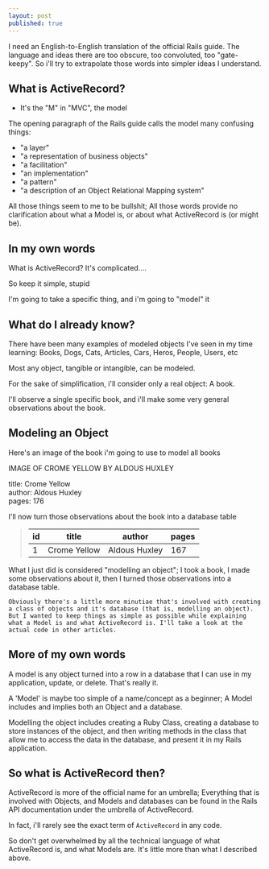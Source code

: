 ```yaml
---
layout: post
published: true
---
```


I need an English-to-English translation of the official Rails guide. The language and ideas there are too obscure, too convoluted, too "gate-keepy". So i'll try to extrapolate those words into simpler ideas I understand. 

## What is ActiveRecord?

- It's the "M" in "MVC", the model

The opening paragraph of the Rails guide calls the model many confusing things: 
* "a layer" 
* "a representation of business objects"
* "a facilitation"
* "an implementation" 
* "a pattern"
* "a description of an Object Relational Mapping system" 

All those things seem to me to be bullshit; All those words provide no clarification about what a Model is, or about what ActiveRecord is (or might be). 

## In my own words

What is ActiveRecord? It's complicated....

So keep it simple, stupid

I'm going to take a specific thing, and i'm going to "model" it

## What do I already know?

There have been many examples of modeled objects I've seen in my time learning: Books, Dogs, Cats, Articles, Cars, Heros, People, Users, etc

Most any object, tangible or intangible, can be modeled. 

For the sake of simplification, i'll consider only a real object: A book. 

I'll observe a single specific book, and i'll make some very general observations about the book. 

## Modeling an Object

Here's an image of the book i'm going to use to model all books

IMAGE OF CROME YELLOW BY ALDOUS HUXLEY

title: Crome Yellow  
author: Aldous Huxley  
pages: 176

I'll now turn those observations about the book into a database table


>	id|title|author|pages
>	---|---|---|---
> 1|Crome Yellow|Aldous Huxley| 167

What I just did is considered "modelling an object"; I took a book, I made some observations about it, then I turned those observations into a database table. 

	Obviously there's a little more minutiae that's involved with creating a class of objects and it's database (that is, modelling an object). But I wanted to keep things as simple as possible while explaining what a Model is and what ActiveRecord is. I'll take a look at the actual code in other articles. 

## More of my own words

A model is any object turned into a row in a database that I can use in my application, update, or delete. That's really it. 

A 'Model' is maybe too simple of a name/concept as a beginner; A Model includes and implies both an Object and a database. 

Modelling the object includes creating a Ruby Class, creating a database to store instances of the object, and then writing methods in the class that allow me to access the data in the database, and present it in my Rails application. 

## So what is ActiveRecord then? 

ActiveRecord is more of the official name for an umbrella; Everything that is involved with Objects, and Models and databases can be found in the Rails API documentation under the umbrella of ActiveRecord. 

In fact, i'll rarely see the exact term of `ActiveRecord` in any code. 

So don't get overwhelmed by all the technical language of what ActiveRecord is, and what Models are. It's little more than what I described above. 
